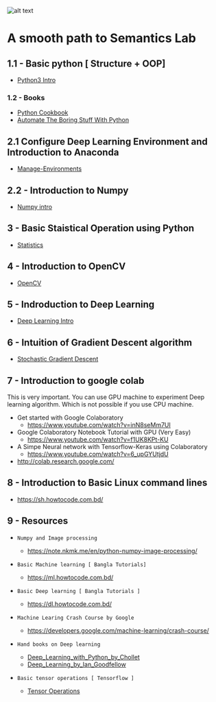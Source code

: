 ![alt text](https://github.com/lab-semantics/Deep-Learning-Guide/blob/master/images/logo-sl_small.png)
# A smooth path to Semantics Lab

## 1.1 - Basic python [ Structure + OOP]
 - [Python3 Intro](https://github.com/lab-semantics/Deep-Learning-Guide/tree/master/Python3)
### 1.2 - Books
* [Python Cookbook](https://github.com/lab-semantics/Deep-Learning-Guide/blob/master/Books/Python_Cookbook_3rd%20Edition.pdf)
* [Automate The Boring Stuff With Python](https://github.com/lab-semantics/Deep-Learning-Guide/blob/master/Books/automate_the_boring_stuff_with_python.pdf)

## 2.1 Configure Deep Learning Environment and Introduction to Anaconda
   - [Manage-Environments](https://github.com/lab-semantics/Deep-Learning-Guide/blob/master/Anaconda_intro/manage-environments.rst)
## 2.2 - Introduction to Numpy
   - [Numpy intro](https://github.com/lab-semantics/Deep-Learning-Guide/blob/master/Numpy_intro/Numpy_Into.ipynb)
## 3 - Basic Staistical Operation using Python
   - [Statistics](https://github.com/nuhil/deep-learning-research/blob/master/Data%20Interpretation/Data-Interpretation.ipynb)
## 4 - Introduction to OpenCV
   - [OpenCV](https://github.com/lab-semantics/Deep-Learning-Guide/tree/master/OpenCV-Intro)

## 5 - Indroduction to Deep Learning

- [Deep Learning Intro](https://github.com/lab-semantics/Deep-Learning-Guide/tree/master/DL_intro)

## 6 - Intuition of Gradient Descent algorithm

- [Stochastic Gradient Descent ](https://machinelearningmastery.com/gradient-descent-for-machine-learning/)


## 7 - Introduction to google colab
 This is very important. You can use GPU machine to experiment Deep learning 
 algorithm. Which is not possible if you use CPU machine.
	
- Get started with Google Colaboratory
	-  https://www.youtube.com/watch?v=inN8seMm7UI
- Google Colaboratory Notebook Tutorial with GPU (Very Easy)
	- https://www.youtube.com/watch?v=f1UK8KPt-KU
- A Simpe Neural network with Tensorflow-Keras using Colaboratory
	- https://www.youtube.com/watch?v=6_upGYUtjdU
- http://colab.research.google.com/

## 8 - Introduction to Basic Linux command lines
   - https://sh.howtocode.com.bd/

## 9 - Resources 
-  `Numpy and Image processing`

      - https://note.nkmk.me/en/python-numpy-image-processing/
- `Basic Machine learning [ Bangla Tutorials]`
	- https://ml.howtocode.com.bd/
- `Basic Deep learning [ Bangla Tutorials ]`
	- https://dl.howtocode.com.bd/
- `Machine Learing Crash Course by Google`
	- https://developers.google.com/machine-learning/crash-course/
- `Hand books on Deep learning`
	- [Deep_Learning_with_Python_by_Chollet](https://github.com/lab-semantics/Deep-Learning-Guide/blob/master/Books/Deep_Learning_with_Python_by_Chollet.pdf)
	- [Deep_Learning_by_Ian_Goodfellow](https://github.com/lab-semantics/Deep-Learning-Guide/blob/master/Books/Deep_Learning_by_Ian_Goodfellow.pdf)
- `Basic tensor operations [ Tensorflow ]`
	- [Tensor Operations](https://www.guru99.com/tensor-tensorflow.html)
